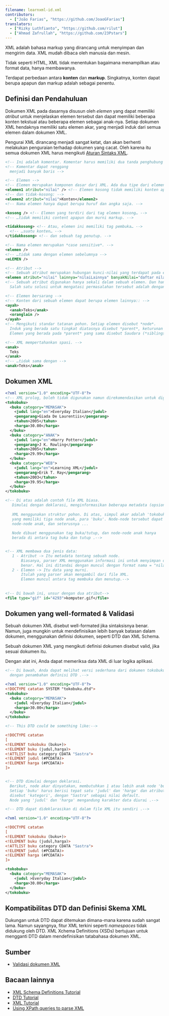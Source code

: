 ```yaml
---
filename: learnxml-id.xml
contributors:
  - ["João Farias", "https://github.com/JoaoGFarias"]
translators:
  - ["Rizky Luthfianto", "https://github.com/rilut"]
  - ["Ahmad Zafrullah", "https://github.com/23Pstars"]
---
```


XML adalah bahasa markup yang dirancang untuk menyimpan dan mengirim data. XML mudah dibaca oleh manusia dan mesin.

Tidak seperti HTML, XML tidak menentukan bagaimana menampilkan atau format data, hanya membawanya.

Terdapat perbedaan antara **konten** dan **markup**. Singkatnya, konten dapat berupa apapun dan markup adalah sebagai penentu.
 
## Definisi dan Pendahuluan
 
Dokumen XML pada dasarnya disusun oleh *elemen* yang dapat memiliki *atribut* untuk menjelaskan elemen tersebut dan dapat memiliki beberapa konten tekstual atau beberapa elemen sebagai anak-nya. Setiap dokumen XML hendaknya memiliki satu elemen akar, yang menjadi induk dari semua elemen dalam dokumen XML.
 
Pengurai XML dirancang menjadi sangat ketat, dan akan berhenti melakukan penguraian terhadap dokumen yang cacat. Oleh karena itu semua dokumen XML harus mengikuti [Aturan Sintaks XML](http://www.w3schools.com/xml/xml_syntax.asp).

```xml
<!-- Ini adalah komentar. Komentar harus memiliki dua tanda penghubung secara berurutan (-). -->
<!-- Komentar dapat renggang
  menjadi banyak baris -->

<!-- Elemen -->
<!-- Elemen merupakan komponen dasar dari XML. Ada dua tipe dari elemen, kosong: -->
<elemen1 atribut="nilai" /> <!-- Elemen kosong tidak memiliki konten apapun -->
<!-- dan tidak-kosong: -->
<elemen2 atribut="nilai">Konten</elemen2>
<!-- Nama elemen hanya dapat berupa huruf dan angka saja. -->

<kosong /> <!-- Elemen yang terdiri dari tag elemen kosong… -->
<!-- …tidak memiliki content apapun dan murni markup. -->

<tidakkosong> <!-- Atau, elemen ini memiliki tag pembuka… -->
  <!-- …suatu konten… -->
</tidakkosong> <!-- dan sebuah tag penutup. -->

<!-- Nama elemen merupakan *case sensitive*. -->
<elemen />
<!-- …tidak sama dengan elemen sebelumnya -->
<eLEMEN />

<!-- Atribut -->
<!-- Sebuah atribut merupakan hubungan kunci-nilai yang terdapat pada elemen. -->
<elemen atribut="nilai" lainnya="nilaiLainnya" banyakNilai="daftar nilai ber-spasi" />
<!-- Sebuah atribut digunakan hanya sekali dalam sebuah elemen. Dan hanya memiliki satu nilai.
  Salah satu solusi untuk mengatasi permasalahan tersebut adalah dengan menggunakan daftar nilai ber-spasi. -->

<!-- Elemen bersarang -->
<!-- Konten dari sebuah elemen dapat berupa elemen lainnya:: -->
<ayah>
  <anak>Teks</anak>
  <oranglain />
</ayah>
<!-- Mengikuti standar tatanan pohon. Setiap elemen disebut *node*.
  Induk yang berada satu tingkat diatasnya disebut *parent*, keturunan yang berada satu tingkat dibawahnya disebut *children*.
  Elemen yang berada pada *parent* yang sama disebut Saudara (*siblings*). -->

<!-- XML mempertahankan spasi. -->
<anak>
  Teks
</anak>
<!-- …tidak sama dengan -->
<anak>Teks</anak>
```
 

## Dokumen XML

```xml
<?xml version="1.0" encoding="UTF-8"?>
<!-- XML prolog, boleh tidak digunakan namun direkomendasikan untuk digunakan. -->
<tokobuku>
  <buku category="MEMASAK">
    <judul lang="en">Everyday Italian</judul>
    <pengarang>Giada De Laurentiis</pengarang>
    <tahun>2005</tahun>
    <harga>30.00</harga>
  </buku>
  <buku category="ANAK">
    <judul lang="en">Harry Potter</judul>
    <pengarang>J K. Rowling</pengarang>
    <tahun>2005</tahun>
    <harga>29.99</harga>
  </buku>
  <buku category="WEB">
    <judul lang="en">Learning XML</judul>
    <pengarang>Erik T. Ray</pengarang>
    <tahun>2003</tahun>
    <harga>39.95</harga>
  </buku>
</tokobuku>

<!-- Di atas adalah contoh file XML biasa.
   Dimulai dengan deklarasi, menginformasikan beberapa metadata (opsional).
  
   XML menggunakan struktur pohon. Di atas, simpul akar adalah 'tokobuku',
   yang memiliki tiga node anak, para 'buku'. Node-node tersebut dapat memiliki
   node-node anak, dan seterusnya ...
  
   Node dibuat menggunakan tag buka/tutup, dan node-node anak hanya
   berada di antara tag buka dan tutup .-->


<!-- XML membawa dua jenis data:
   1 - Atribut -> Itu metadata tentang sebuah node.
       Biasanya, parser XML menggunakan informasi ini untuk menyimpan data dengan
       benar. Hal ini ditandai dengan muncul dengan format nama = "nilai" dalam pembukaan tag.
   2 - Elemen -> Itu data yang murni.
       Itulah yang parser akan mengambil dari file XML.
       Elemen muncul antara tag membuka dan menutup.-->
      
  
<!-- Di bawah ini, unsur dengan dua atribut-->
<file type="gif" id="4293">komputer.gif</file>
```

## Dokumen yang well-formated & Validasi

Sebuah dokumen XML disebut well-formated jika sintaksisnya benar.
Namun, juga mungkin untuk mendefinisikan lebih banyak batasan dalam dokumen,
menggunakan definisi dokumen, seperti DTD dan XML Schema.

Sebuah dokumen XML yang mengikuti definisi dokumen disebut valid,
jika sesuai dokumen itu.

Dengan alat ini, Anda dapat memeriksa data XML di luar logika aplikasi.

```xml
<!-- Di bawah, Anda dapat melihat versi sederhana dari dokumen tokobuku,
  dengan penambahan definisi DTD .-->

<?xml version="1.0" encoding="UTF-8"?>
<!DOCTYPE catatan SYSTEM "tokobuku.dtd">
<tokobuku>
  <buku category="MEMASAK">
    <judul >Everyday Italian</judul>
    <harga>30.00</harga>
  </buku>
</tokobuku>

<!-- This DTD could be something like:-->

<!DOCTYPE catatan
[
<!ELEMENT tokobuku (buku+)>
<!ELEMENT buku (judul,harga)>
<!ATTLIST buku category CDATA "Sastra">
<!ELEMENT judul (#PCDATA)>
<!ELEMENT harga (#PCDATA)>
]>


<!-- DTD dimulai dengan deklarasi.
  Berikut, node akar dinyatakan, membutuhkan 1 atau lebih anak node 'buku'.
  Setiap 'buku' harus berisi tepat satu 'judul' dan 'harga' dan atribut
  disebut 'kategori', dengan "Sastra" sebagai nilai default.
  Node yang 'judul' dan 'harga' mengandung karakter data diurai .-->

<!-- DTD dapat dideklarasikan di dalam file XML itu sendiri .-->

<?xml version="1.0" encoding="UTF-8"?>

<!DOCTYPE catatan
[
<!ELEMENT tokobuku (buku+)>
<!ELEMENT buku (judul,harga)>
<!ATTLIST buku category CDATA "Sastra">
<!ELEMENT judul (#PCDATA)>
<!ELEMENT harga (#PCDATA)>
]>

<tokobuku>
  <buku category="MEMASAK">
    <judul >Everyday Italian</judul>
    <harga>30.00</harga>
  </buku>
</tokobuku>
```

## Kompatibilitas DTD dan Definisi Skema XML

Dukungan untuk DTD dapat ditemukan dimana-mana karena sudah sangat lama. Namun sayangnya, fitur XML terkini seperti *namespaces* tidak didukung oleh DTD. XML Xchema Definitions (XSDs) bertujuan untuk mengganti DTD dalam mendefinisikan tatabahasa dokumen XML.

## Sumber

* [Validasi dokumen XML](http://www.xmlvalidation.com)

## Bacaan lainnya

* [XML Schema Definitions Tutorial](http://www.w3schools.com/schema/)
* [DTD Tutorial](http://www.w3schools.com/xml/xml_dtd_intro.asp)
* [XML Tutorial](http://www.w3schools.com/xml/default.asp)
* [Using XPath queries to parse XML](http://www.w3schools.com/xml/xml_xpath.asp)
